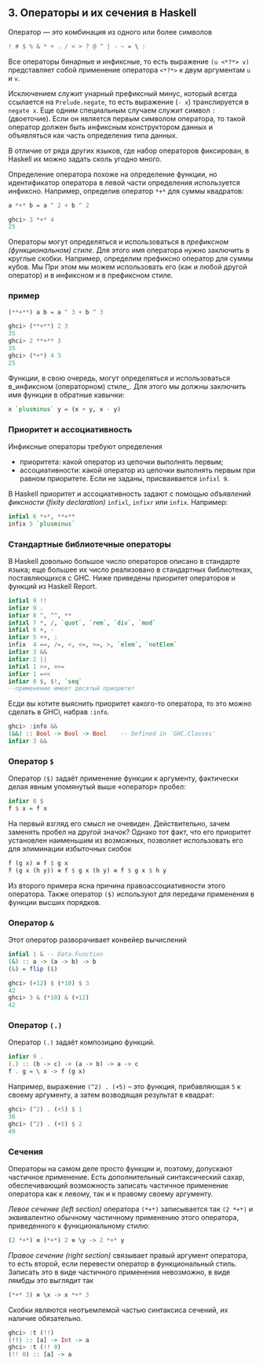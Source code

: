 ## 3. Операторы и их сечения в Haskell

Оператор — это комбинация из одного или более символов

```haskell
! # $ % & * + . / < > ? @ ^ | - ~ = \ :
```

Все операторы бинарные и инфиксные, то есть выражение `(u <*?*> v)` представляет собой применение оператора `<*?*>` к двум аргументам `u` и `v`.

Исключением служит унарный префиксный минус, который всегда ссылается на `Prelude.negate`, то есть выражение (`- x`) транслируется в `negate x`. Еще одним специальным случаем служит символ `:` (двоеточие). Если он является первым символом оператора, то такой оператор должен быть инфиксным конструктором данных и объявляться как часть определения типа данных.

В отличие от ряда других языков, где набор операторов фиксирован, в Haskell их можно задать сколь угодно много.

Определение оператора похоже на определение функции, но идентификатор оператора в левой части определения используется инфиксно. Например, определив оператор `*+*` для суммы квадратов:

```haskell
a *+* b = a ^ 2 + b ^ 2

ghci> 3 *+* 4  
25
```

Операторы могут определяться и использоваться в _префиксном (функциональном) стиле_. Для этого имя оператора нужно заключить в круглые скобки. Например, определим префиксно оператор для суммы кубов. Мы При этом мы можем использовать его (как и любой другой оператор) и в инфиксном и в префиксном стиле.

### пример

```haskell
(**+**) a b = a ^ 3 + b ^ 3

ghci> (**+**) 2 3
35
ghci> 2 **+** 3
35
ghci> (*+*) 4 3
25
```

Функции, в свою очередь, могут определяться и использоваться в_инфиксном (операторном) стиле_. Для этого мы должны заключить имя функции в обратные кавычки:

```haskell
x `plusminus` y = (x + y, x - y)
```

### Приоритет и ассоциативность

Инфиксные операторы требуют определения

* приоритета: какой оператор из цепочки выполнять первым;
* ассоциативности: какой оператор из цепочки выполнять первым при равном приоритете.
Если не заданы, присваивается `infixl 9`.

В Haskell приоритет и ассоциативность задают с помощью _объявлений фиксности (fixity declaration)_ `infixl`, `infixr` или `infix`. Например:

```haskell
infixl 6 *+*, **+**
infix 5 `plusminus`
```

### Стандартные библиотечные операторы

В Haskell довольно большое число операторов описано в стандарте языка; еще большее их число реализовано в стандартных библиотеках, поставляющихся с GHC.
Ниже приведены приоритет операторов и функций из Haskell Report.

```haskell
infixl 9 !!
infixr 9 .
infixr 8 ^, ^^, **
infixl 7 *, /, `quot`, `rem`, `div`, `mod`
infixl 6 +, -
infixr 5 ++, :
infix  4 ==, /=, <, <=, >=, >, `elem`, `notElem`
infixr 3 &&
infixr 2 ||
infixl 1 >>, >>=
infixr 1 =<<
infixr 0 $, $!, `seq`
--применение имеет десятый приоритет
```

Есди вы хотите выяснить приоритет какого-то оператора, то это можно сделать в GHCi, набрав `:info`.

```haskell
ghci> :info &&
(&&) :: Bool -> Bool -> Bool    -- Defined in `GHC.Classes'
infixr 3 &&
```

### Оператор `$`

Оператор `($)` задаёт применение функции к аргументу, фактически делая явным
упомянутый выше «оператор» пробел:

```haskell
infixr 0 $ 
f $ x = f x
```

На первый взгляд его смысл не очевиден. Действительно, зачем заменять пробел на другой значок? Однако тот факт, что его приоритет установлен наименьшим из возможных, позволяет использовать его для элиминации избыточных скобок

```haskell
f (g x) ≡ f $ g x
f (g x (h y)) ≡ f $ g x (h y) ≡ f $ g x $ h y
```

Из второго примера ясна причина правоассоциативности этого оператора. Также оператор `($)` используют для передачи применения в функции высших порядков.

### Оператор `&`

Этот оператор разворачивает конвейер вычислений

```haskell
infixl 1 & -- Data.Function
(&) :: a -> (a -> b) -> b
(&) = flip ($)

ghci> (+12) $ (*10) $ 3
42
ghci> 3 & (*10) & (+12)
42
```

### Оператор `(.)`

Оператор `(.)` задаёт композицию функций.

```haskell
infixr 9 .
(.) :: (b -> c) -> (a -> b) -> a -> c
f . g = \ x -> f (g x)
```

Например, выражение `(^2) . (+5)` – это функция, прибавляющая `5` к своему аргументу, а затем возводящая результат в квадрат:

```haskell
ghci> (^2) . (+5) $ 1
36
ghci> (^2) . (+5) $ 2
49
```

### Cечения

Операторы на самом деле просто функции и, поэтому, допускают частичное применение. Есть дополнительный синтаксический сахар, обеспечивающий возможность записать частичное применение оператора как к левому, так и к правому своему аргументу.

_Левое сечение (left section)_ оператора `(*+*)` записывается так `(2 *+*)` и эквивалентно обычному частичному применению этого оператора, приведенного к функциональному стилю:

``` haskell
(2 *+*) ≡ (*+*) 2 ≡ \y -> 2 *+* y
```

_Правое сечение (right section)_ связывает правый аргумент оператора, то есть второй, если перевести оператор в функциональный стиль. Записать это в виде частичного применения невозможно, в виде лямбды это выглядит так

``` haskell
(*+* 3) ≡ \x -> x *+* 3
```

Скобки являются неотъемлемой частью синтаксиса сечений, их наличие обязательно.

```haskell
ghci> :t (!!)
(!!) :: [a] -> Int -> a
ghci> :t (!! 0)
(!! 0) :: [a] -> a
```
